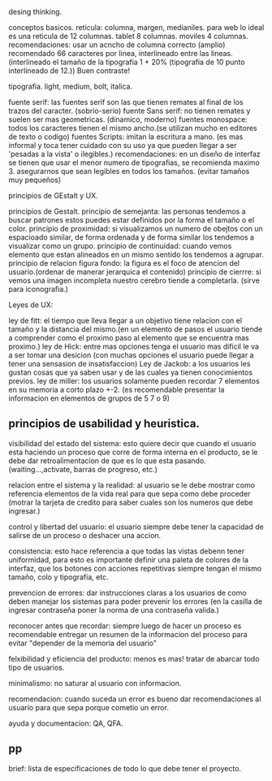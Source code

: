desing thinking.

conceptos basicos.
reticula: columna, margen, medianiles.
para web lo ideal es una reticula de 12 columnas.
tablet 8 columnas.
moviles 4 columnas.
recomendaciones:
usar un acncho de columna correcto (amplio) recomendado 66 caracteres por linea, interlineado entre las lineas.(interlineado el tamaño de la tipografia  1 + 20% (tipografia de 10 punto interlineado de 12.))
Buen contraste!

tipografia. light, medium, bolt, italica.

fuente serif: las fuentes serif son las que tienen remates al final de los trazos del caracter. (sobrio-serio)
fuente Sans serif: no tienen remates y suelen ser mas geometricas. (dinamico, moderno)
fuentes monospace: todos los caracteres tienen el mismo ancho.(se utilizan mucho en editores de texto o codigo)
fuentes Scripts: imitan la escritura a mano. (es mas informal y toca tener cuidado con su uso ya que pueden llegar a ser 'pesadas a la vista' o ilegibles.)
recomendaciones:
en un diseño de interfaz se tienen que usar el menor numero de tipografias, se recomienda maximo 3.
asegurarnos que sean legibles en todos los tamaños. (evitar tamaños muy pequeños)

principios de GEstalt y UX.

principios de Gestalt.
principio de semejanta: las personas tendemos a buscar patrones estos puedes estar definidos por la forma el tamaño o el color.
principio de proximidad: si visualizamos un numero de obejtos con un espacioado similar, de forma ordenada y de forma similar los tendemos a visualizar como un grupo.
principio de continuidad: cuando vemos elemento que estan alineados en un mismo sentido los tendemos a agrupar.
principio de relacion figura fondo: la figura es el foco de atencion del usuario.(ordenar de manerar jerarquica el contenido)
principio de cierrre: si vemos una imagen incompleta nuestro cerebro tiende a completarla. (sirve para iconografia.)

Leyes de UX:

ley de fitt: el tiempo que lleva llegar a un objetivo tiene relacion con el tamaño y la distancia del mismo.(en un elemento de pasos el usuario tiende a comprender como el proximo paso al elemento que se encuentra mas proximo.)
ley de Hick: entre mas opciones tenga el usuario mas dificil le va a ser tomar una desicion (con muchas opciones el usuario puede llegar a tener una sensasion de insatisfaccion)
Ley de Jackob: a los usuarios les gustan cosas que ya saben usar y de las cuales ya tienen conocimientos previos.
ley de miller: los usuarios solamente pueden recordar 7 elementos en su memoria a corto plazo +-2.
(es recomendable presentar la informacion en elementos de grupos de 5 7 o 9)

## principios de usabilidad y heuristica.
 visibilidad del estado del sistema: esto quiere decir que cuando el usuario esta haciendo un proceso que corre de forma interna en el producto, se le debe dar retroalimentacion de que es lo que esta pasando.(waiting...,activate, barras de progreso, etc.)

relacion entre el sistema y la realidad: al usuario se le debe mostrar como referencia elementos de la vida real para que sepa como debe proceder (motrar la tarjeta de credito para saber cuales son los numeros que debe ingresar.)

control y libertad del usuario: el usuario siempre debe tener la capacidad de salirse de un proceso o deshacer una accion.

consistencia: esto hace referencia a que todas las vistas debenn tener uniformidad, para esto es importante definir una paleta de colores de la interfaz, que los botones con acciones repetitivas siempre tengan el mismo tamaño, colo y tipografia, etc.

prevencion de errores: dar instrucciones claras a los usuarios de como deben manejar los sistemas para poder prevenir los errores (en la casilla de ingresar contraseña poner la norma de una contraseña valida.)

reconocer antes que recordar: siempre luego de hacer un proceso es recomendable entregar un resumen de la informacion del proceso para evitar "depender de la memoria del usuario"

felxibilidad y eficiencia del producto: menos es mas! tratar de abarcar todo tipo de usuarios.

minimalismo: no saturar al usuario con informacion.

recomendacion: cuando suceda un error es bueno dar recomendaciones al usuario para que sepa porque cometio un error.

ayuda y documentacion: QA, QFA.

## pp
brief: lista de especificaciones de todo lo que debe tener el proyecto. 
